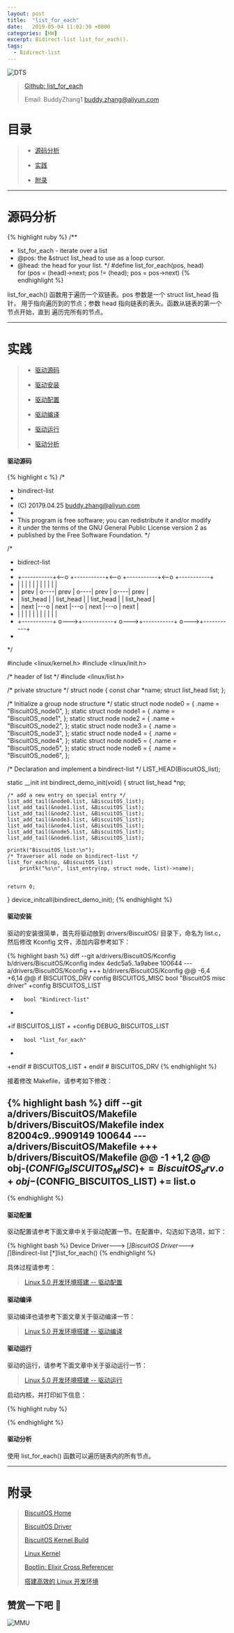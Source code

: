```yaml
---
layout: post
title:  "list_for_each"
date:   2019-05-04 11:02:30 +0800
categories: [HW]
excerpt: Bidirect-list list_for_each().
tags:
  - Bidirect-list
---
```


![DTS](/assets/PDB/BiscuitOS/kernel/IND00000L.jpg)

> [Github: list_for_each](https://github.com/BiscuitOS/HardStack/tree/master/Algorithem/list/bindirect-list/API/list_for_each)
>
> Email: BuddyZhang1 <buddy.zhang@aliyun.com>

# 目录

> - [源码分析](#源码分析)
>
> - [实践](#实践)
>
> - [附录](#附录)

-----------------------------------

# <span id="源码分析">源码分析</span>

{% highlight ruby %}
/**
 * list_for_each        -       iterate over a list
 * @pos:        the &struct list_head to use as a loop cursor.
 * @head:       the head for your list.
 */
#define list_for_each(pos, head) \
        for (pos = (head)->next; pos != (head); pos = pos->next)
{% endhighlight %}

list_for_each() 函数用于遍历一个双链表。pos 参数是一个 struct list_head 指针，
用于指向遍历到的节点；参数 head 指向链表的表头。函数从链表的第一个节点开始，直到
遍历完所有的节点。

--------------------------------------------------

# <span id="实践">实践</span>

> - [驱动源码](#驱动源码)
>
> - [驱动安装](#驱动安装)
>
> - [驱动配置](#驱动配置)
>
> - [驱动编译](#驱动编译)
>
> - [驱动运行](#驱动运行)
>
> - [驱动分析](#驱动分析)

#### <span id="驱动源码">驱动源码</span>

{% highlight c %}
/*
 * bindirect-list
 *
 * (C) 20179.04.25 <buddy.zhang@aliyun.com>
 *
 * This program is free software; you can redistribute it and/or modify
 * it under the terms of the GNU General Public License version 2 as
 * published by the Free Software Foundation.
 */

/*
 * bidirect-list
 *
 * +-----------+<--o    +-----------+<--o    +-----------+<--o    +-----------+
 * |           |   |    |           |   |    |           |   |    |           |
 * |      prev |   o----| prev      |   o----| prev      |   o----| prev      |
 * | list_head |        | list_head |        | list_head |        | list_head |
 * |      next |---o    |      next |---o    |      next |---o    |      next |
 * |           |   |    |           |   |    |           |   |    |           |
 * +-----------+   o--->+-----------+   o--->+-----------+   o--->+-----------+
 *
 */

#include <linux/kernel.h>
#include <linux/init.h>

/* header of list */
#include <linux/list.h>

/* private structure */
struct node {
    const char *name;
    struct list_head list;
};

/* Initialize a group node structure */
static struct node node0 = { .name = "BiscuitOS_node0", };
static struct node node1 = { .name = "BiscuitOS_node1", };
static struct node node2 = { .name = "BiscuitOS_node2", };
static struct node node3 = { .name = "BiscuitOS_node3", };
static struct node node4 = { .name = "BiscuitOS_node4", };
static struct node node5 = { .name = "BiscuitOS_node5", };
static struct node node6 = { .name = "BiscuitOS_node6", };

/* Declaration and implement a bindirect-list */
LIST_HEAD(BiscuitOS_list);

static __init int bindirect_demo_init(void)
{
	struct list_head *np;

	/* add a new entry on special entry */
	list_add_tail(&node0.list, &BiscuitOS_list);
	list_add_tail(&node1.list, &BiscuitOS_list);
	list_add_tail(&node2.list, &BiscuitOS_list);
	list_add_tail(&node3.list, &BiscuitOS_list);
	list_add_tail(&node4.list, &BiscuitOS_list);
	list_add_tail(&node5.list, &BiscuitOS_list);
	list_add_tail(&node6.list, &BiscuitOS_list);

	printk("BiscuitOS_list:\n");
	/* Traverser all node on bindirect-list */
	list_for_each(np, &BiscuitOS_list)
		printk("%s\n", list_entry(np, struct node, list)->name);


	return 0;
}
device_initcall(bindirect_demo_init);
{% endhighlight %}

#### <span id="驱动安装">驱动安装</span>

驱动的安装很简单，首先将驱动放到 drivers/BiscuitOS/ 目录下，命名为 list.c，
然后修改 Kconfig 文件，添加内容参考如下：

{% highlight bash %}
diff --git a/drivers/BiscuitOS/Kconfig b/drivers/BiscuitOS/Kconfig
index 4edc5a5..1a9abee 100644
--- a/drivers/BiscuitOS/Kconfig
+++ b/drivers/BiscuitOS/Kconfig
@@ -6,4 +6,14 @@ if BISCUITOS_DRV
config BISCUITOS_MISC
        bool "BiscuitOS misc driver"
+config BISCUITOS_LIST
+       bool "Bindirect-list"
+
+if BISCUITOS_LIST
+
+config DEBUG_BISCUITOS_LIST
+       bool "list_for_each"
+
+endif # BISCUITOS_LIST
+
endif # BISCUITOS_DRV
{% endhighlight %}

接着修改 Makefile，请参考如下修改：

{% highlight bash %}
diff --git a/drivers/BiscuitOS/Makefile b/drivers/BiscuitOS/Makefile
index 82004c9..9909149 100644
--- a/drivers/BiscuitOS/Makefile
+++ b/drivers/BiscuitOS/Makefile
@@ -1 +1,2 @@
obj-$(CONFIG_BISCUITOS_MISC)     += BiscuitOS_drv.o
+obj-$(CONFIG_BISCUITOS_LIST)    += list.o
--
{% endhighlight %}

#### <span id="驱动配置">驱动配置</span>

驱动配置请参考下面文章中关于驱动配置一节。在配置中，勾选如下选项，如下：

{% highlight bash %}
Device Driver--->
    [*]BiscuitOS Driver--->
        [*]Bindirect-list
            [*]list_for_each()
{% endhighlight %}

具体过程请参考：

> [Linux 5.0 开发环境搭建 -- 驱动配置](/blog/Linux-5.0-arm32-Usermanual/#%E9%A9%B1%E5%8A%A8%E9%85%8D%E7%BD%AE)

#### <span id="驱动编译">驱动编译</span>

驱动编译也请参考下面文章关于驱动编译一节：

> [Linux 5.0 开发环境搭建 -- 驱动编译](/blog/Linux-5.0-arm32-Usermanual/#%E7%BC%96%E8%AF%91%E9%A9%B1%E5%8A%A8)

#### <span id="驱动运行">驱动运行</span>

驱动的运行，请参考下面文章中关于驱动运行一节：

> [Linux 5.0 开发环境搭建 -- 驱动运行](/blog/Linux-5.0-arm32-Usermanual/#%E9%A9%B1%E5%8A%A8%E8%BF%90%E8%A1%8C)

启动内核，并打印如下信息：

{% highlight ruby %}

{% endhighlight %}

#### <span id="驱动分析">驱动分析</span>

使用 list_for_each() 函数可以遍历链表内的所有节点。

-----------------------------------------------

# <span id="附录">附录</span>

> [BiscuitOS Home](https://biscuitos.github.io/)
>
> [BiscuitOS Driver](/blog/BiscuitOS_Catalogue/)
>
> [BiscuitOS Kernel Build](/blog/Kernel_Build/)
>
> [Linux Kernel](https://www.kernel.org/)
>
> [Bootlin: Elixir Cross Referencer](https://elixir.bootlin.com/linux/latest/source)
>
> [搭建高效的 Linux 开发环境](/blog/Linux-debug-tools/)

## 赞赏一下吧 🙂

![MMU](/assets/PDB/BiscuitOS/kernel/HAB000036.jpg)
